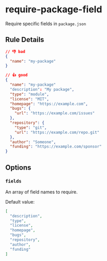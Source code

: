 # require-package-field

Require specific fields in `package.json`

## Rule Details

<!-- eslint-skip -->

```json
// 👎 bad
{
  "name": "my-package"
}
```

<!-- eslint-skip -->

```json
// 👍 good
{
  "name": "my-package"
  "description": "My package",
  "type": "module",
  "license": "MIT",
  "homepage": "https://example.com",
  "bugs": {
    "url": "https://example.com/issues"
  },
  "repository": {
    "type": "git",
    "url": "https://example.com/repo.git"
  },
  "author": "Someone",
  "funding": "https://example.com/sponsor"
}
```

## Options

### `fields`

An array of field names to require.

Default value:

```json
[
  "description",
  "type",
  "license",
  "homepage",
  "bugs",
  "repository",
  "author",
  "funding"
]
```
